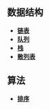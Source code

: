 ## 数据结构
* **[链表](./linklist)**
* **[队列](./queue)**
* **[栈](./stack)**
* **[散列表](./hashtable)**

## 算法
* **[排序](./sort)**
